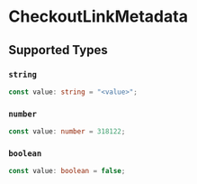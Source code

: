 # CheckoutLinkMetadata


## Supported Types

### `string`

```typescript
const value: string = "<value>";
```

### `number`

```typescript
const value: number = 318122;
```

### `boolean`

```typescript
const value: boolean = false;
```

